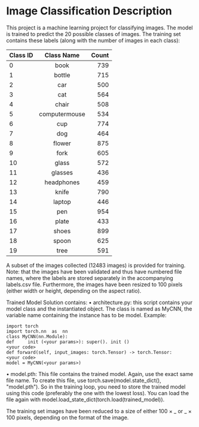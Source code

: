 # Image Classification Description
This project is a machine learning project for classifying images. The model is trained to predict the 20 possible classes of images. 
The training set contains these labels (along with the number of images in each class):

| Class ID | Class Name | Count |
| :---         |     :---:      |          ---: |
| 0  |   book   | 739    |
| 1  |   bottle   | 715  |
| 2  |   car   | 500    |
| 3  |   cat   | 564    |
| 4  |   chair   | 508    |
| 5  |  computermouse   | 534    |
| 6  |   cup   | 774    |
| 7  |   dog   | 464    |
| 8  |   flower| 875    |
| 9  |   fork   | 605    |
| 10  |   glass   | 572    |
| 11  |   glasses   | 436    |
| 12  |   headphones   | 459    |
| 13  |   knife   | 790    |
| 14  |   laptop   | 446    |
| 15   |   pen   | 954    |
| 16   |   plate   | 433    |
| 17   |   shoes   | 899    |
| 18   |   spoon   | 625    |
| 19   |   tree   | 591    |

A subset of the images collected (12483 images) is provided for training.
Note: that the images have been validated and thus have numbered file names, where the labels are stored separately in the accompanying labels.csv file. Furthermore, the images have been resized to 100 pixels (either width or height, depending on the aspect ratio).

Trained Model
Solution contains:
• architecture.py: this script contains your model class and the instantiated object. The class is named as MyCNN, the variable name containing the instance has to be model. Example:
```
import torch
import torch.nn  as  nn
class MyCNN(nn.Module):
def		init (<your params>): super(). init ()
<your code>
def forward(self, input_images: torch.Tensor) -> torch.Tensor:
<your code>
model = MyCNN(<your params>)
```

• model.pth: This file contains the trained model. Again, use the exact same file name. To create this file, use torch.save(model.state_dict(), "model.pth"). So in the training loop, you need to store the trained model using this code (preferably the one with the lowest loss). You can load the file again with model.load_state_dict(torch.load(trained_model)). 

The training set images have been reduced to a size of either 100 × _ or _ × 100 pixels, depending on the format of the image. 

